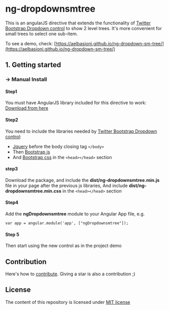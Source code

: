 # ng-dropdownsmtree

This is an angularJS directive that extends the functionality of [Twitter Bootstrap Dropdown control](https://getbootstrap.com/docs/3.3/components/#dropdowns) to show 2 level trees. It's more convenient for small trees to select one sub-item.

To see a demo, check: [https://aelbasioni.github.io/ng-dropdown-sm-tree/](https://aelbasioni.github.io/ng-dropdown-sm-tree/)

## 1. Getting started

### → Manual Install

#### Step1

You must have AngularJS library included for this directive to work: [Download from here](https://angularjs.org/)

#### Step2

You need to include the libraries needed by [Twitter Bootstrap Dropdown control](https://getbootstrap.com/docs/3.3/components/#dropdowns):

- [Jquery](https://developers.google.com/speed/libraries/#jquery)
before the body closing tag `</body>`
- Then [Bootstrap js](http://getbootstrap.com/docs/3.3/getting-started/#download)
- And [Bootstrap css](http://getbootstrap.com/docs/3.3/getting-started/#download) in the `<head></head>` section

#### step3

Download the package, and include the **dist/ng-dropdownsmtree.min.js** file in your page after the previous js libraries, And include **dist/ng-dropdownsmtree.min.css** in the `<head></head>` section

#### Step4

Add the **ngDropdownsmtree** module to your Angular App file, e.g.
```
var app = angular.module('app', ["ngDropdownsmtree"]);
```

#### Step 5

Then start using the new control as in the project demo


## Contribution

Here's how to [contribute](https://github.com/aelbasioni/ng-dropdown-sm-tree/blob/master/CONTRIBUTING.md). Giving a star is also a contribution ;)

## License

The content of this repository is licensed under [MIT license](https://github.com/aelbasioni/ng-dropdown-sm-tree/blob/master/LICENSE.md)